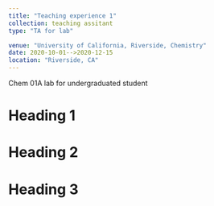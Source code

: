 ```yaml
---
title: "Teaching experience 1"
collection: teaching assitant
type: "TA for lab"

venue: "University of California, Riverside, Chemistry"
date: 2020-10-01-->2020-12-15
location: "Riverside, CA"
---
```


Chem 01A lab for undergraduated student 

Heading 1
======

Heading 2
======

Heading 3
======
